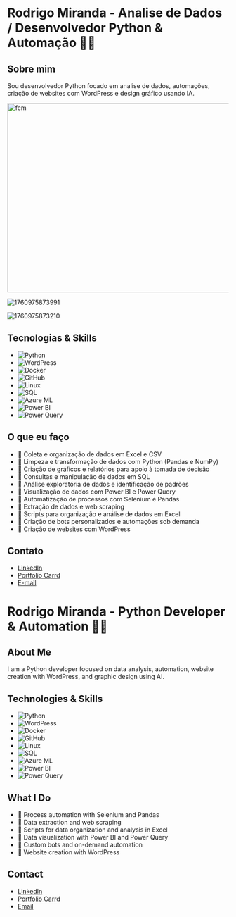 # Rodrigo Miranda - Analise de Dados / Desenvolvedor Python & Automação 🤖🐍

## Sobre mim  
Sou desenvolvedor Python focado em analise de dados, automações, criação de websites com WordPress e design gráfico usando IA.

<img width="767" height="430" alt="fem" src="https://github.com/user-attachments/assets/6fb0270b-632f-47b4-854c-1c910206918b" />

![1760975873991](https://github.com/user-attachments/assets/05780215-9c27-47b6-9c99-090376b4b007)

![1760975873210](https://github.com/user-attachments/assets/1167aae0-c2d2-40ef-83ab-74355cb71f1b)


## Tecnologias & Skills 
- ![Python](https://img.shields.io/badge/-Python-3776AB?logo=python&logoColor=white&style=for-the-badge)  
- ![WordPress](https://img.shields.io/badge/-WordPress-21759B?logo=wordpress&logoColor=white&style=for-the-badge)  
- ![Docker](https://img.shields.io/badge/-Docker-2496ED?logo=docker&logoColor=white&style=for-the-badge)  
- ![GitHub](https://img.shields.io/badge/-GitHub-181717?logo=github&logoColor=white&style=for-the-badge)  
- ![Linux](https://img.shields.io/badge/-Linux-FCC624?logo=linux&logoColor=black&style=for-the-badge)  
- ![SQL](https://img.shields.io/badge/-SQL-4479A1?logo=postgresql&logoColor=white&style=for-the-badge)  
- ![Azure ML](https://img.shields.io/badge/-Azure%20Machine%20Learning-0078D4?logo=microsoftazure&logoColor=white&style=for-the-badge)  
- ![Power BI](https://img.shields.io/badge/-Power%20BI-F2C811?logo=microsoftpowerbi&logoColor=black&style=for-the-badge)  
- ![Power Query](https://img.shields.io/badge/-Power%20Query-ED1C24?logo=microsoftpowerquery&logoColor=white&style=for-the-badge)  

## O que eu faço

- 🔹 Coleta e organização de dados em Excel e CSV
- 🔹 Limpeza e transformação de dados com Python (Pandas e NumPy)
- 🔹 Criação de gráficos e relatórios para apoio à tomada de decisão
- 🔹 Consultas e manipulação de dados em SQL
- 🔹 Análise exploratória de dados e identificação de padrões
- 🔹 Visualização de dados com Power BI e Power Query
- 🔹 Automatização de processos com Selenium e Pandas  
- 🔹 Extração de dados e web scraping  
- 🔹 Scripts para organização e análise de dados em Excel  
- 🔹 Criação de bots personalizados e automações sob demanda  
- 🔹 Criação de websites com WordPress  


## Contato  
- [LinkedIn](https://www.linkedin.com/in/rodrigomirandahub/)  
- [Portfolio Carrd](https://rodrigomirandadev.carrd.co/)  
- [E-mail](negociosonlinerh2@gmail.com)


# Rodrigo Miranda - Python Developer & Automation 🤖🐍

## About Me  
I am a Python developer focused on data analysis, automation, website creation with WordPress, and graphic design using AI.

## Technologies & Skills  
- ![Python](https://img.shields.io/badge/-Python-3776AB?logo=python&logoColor=white&style=for-the-badge)  
- ![WordPress](https://img.shields.io/badge/-WordPress-21759B?logo=wordpress&logoColor=white&style=for-the-badge)  
- ![Docker](https://img.shields.io/badge/-Docker-2496ED?logo=docker&logoColor=white&style=for-the-badge)  
- ![GitHub](https://img.shields.io/badge/-GitHub-181717?logo=github&logoColor=white&style=for-the-badge)  
- ![Linux](https://img.shields.io/badge/-Linux-FCC624?logo=linux&logoColor=black&style=for-the-badge)  
- ![SQL](https://img.shields.io/badge/-SQL-4479A1?logo=postgresql&logoColor=white&style=for-the-badge)  
- ![Azure ML](https://img.shields.io/badge/-Azure%20Machine%20Learning-0078D4?logo=microsoftazure&logoColor=white&style=for-the-badge)  
- ![Power BI](https://img.shields.io/badge/-Power%20BI-F2C811?logo=microsoftpowerbi&logoColor=black&style=for-the-badge)  
- ![Power Query](https://img.shields.io/badge/-Power%20Query-ED1C24?logo=microsoftpowerquery&logoColor=white&style=for-the-badge)

## What I Do  

- 🔹 Process automation with Selenium and Pandas  
- 🔹 Data extraction and web scraping  
- 🔹 Scripts for data organization and analysis in Excel  
- 🔹 Data visualization with Power BI and Power Query
- 🔹 Custom bots and on-demand automation  
- 🔹 Website creation with WordPress  

## Contact  
- [LinkedIn](https://www.linkedin.com/in/rodrigomirandahub/)  
- [Portfolio Carrd](https://rodrigomirandadev.carrd.co/)  
- [Email](mailto:negociosonlinerh2@gmail.com)  

